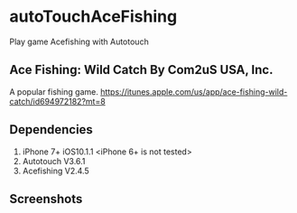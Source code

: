 # autoTouchAceFishing
Play game Acefishing with Autotouch

## Ace Fishing: Wild Catch By Com2uS USA, Inc.
A popular fishing game.
https://itunes.apple.com/us/app/ace-fishing-wild-catch/id694972182?mt=8

## Dependencies
1. iPhone 7+ iOS10.1.1 <Jailbroken> <iPhone 6+ is not tested>
2. Autotouch V3.6.1
3. Acefishing V2.4.5 <Language in Traditional Chinese>

## Screenshots
